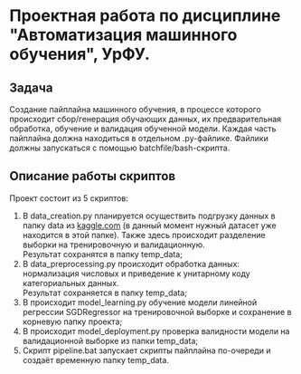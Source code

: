 # **Проектная работа по дисциплине "Автоматизация машинного обучения", УрФУ.** 
## **Задача**
Создание пайплайна машинного обучения, в процессе которого происходит сбор/генерация обучающих данных, их предварительная обработка, обучение и валидация обученной модели. Каждая часть пайплайна должна находиться в отдельном .py-файлике. Файлики должны запускаться с помощью batchfile/bash-скрипта.<br />
## **Описание работы скриптов**<br />
Проект состоит из 5 скриптов:<br />
1) В data_creation.py планируется осуществить подгрузку данных в папку data из [kaggle.com](https://www.kaggle.com/) (в данный момент нужный датасет уже находится в этой папке). Также здесь происходит разделение выборки на тренировочную и валидационную. <br />
Результат сохранятся в папку temp_data;<br />
2) В data_preprocessing.py происходит обработка данных: нормализация числовых и приведение к унитарному коду категориальных данных.<br />
Результат сохраняется в папку temp_data;<br />
3) В происходит model_learning.py обучение модели линейной регрессии SGDRegressor на тренировочной выборке и сохранение в корневую папку проекта;<br />
4) В происходит model_deployment.py проверка валидности модели на валидационной выборке из папки temp_data;<br />
5) Скрипт pipeline.bat запускает скрипты пайплайна по-очереди и создаёт временную папку temp_data.
